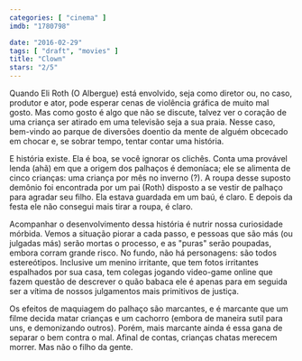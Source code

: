 ```yaml
---
categories: [ "cinema" ]
imdb: "1780798"

date: "2016-02-29"
tags: [ "draft", "movies" ]
title: "Clown"
stars: "2/5"
---
```

Quando Eli Roth (O Albergue) está envolvido, seja como diretor ou, no caso, produtor e ator, pode esperar cenas de violência gráfica de muito mal gosto. Mas como gosto é algo que não se discute, talvez ver o coração de uma criança ser atirado em uma televisão seja a sua praia. Nesse caso, bem-vindo ao parque de diversões doentio da mente de alguém obcecado em chocar e, se sobrar tempo, tentar contar uma história.

E história existe. Ela é boa, se você ignorar os clichês. Conta uma provável lenda (ahã) em que a origem dos palhaços é demoníaca; ele se alimenta de cinco crianças: uma criança por mês no inverno (?). A roupa desse suposto demônio foi encontrada por um pai (Roth) disposto a se vestir de palhaço para agradar seu filho. Ela estava guardada em um baú, é claro. E depois da festa ele não consegui mais tirar a roupa, é claro.

Acompanhar o desenvolvimento dessa história é nutrir nossa curiosidade mórbida. Vemos a situação piorar a cada passo, e pessoas que são más (ou julgadas más) serão mortas o processo, e as "puras" serão poupadas, embora corram grande risco. No fundo, não há personagens: são todos estereótipos. Inclusive um menino irritante, que tem fotos irritantes espalhados por sua casa, tem colegas jogando video-game online que fazem questão de descrever o quão babaca ele é apenas para em seguida ser a vítima de nossos julgamentos mais primitivos de justiça.

Os efeitos de maquiagem do palhaço são marcantes, e é marcante que um filme decida matar crianças e um cachorro (embora de maneira sutil para uns, e demonizando outros). Porém, mais marcante ainda é essa gana de separar o bem contra o mal. Afinal de contas, crianças chatas merecem morrer. Mas não o filho da gente.
